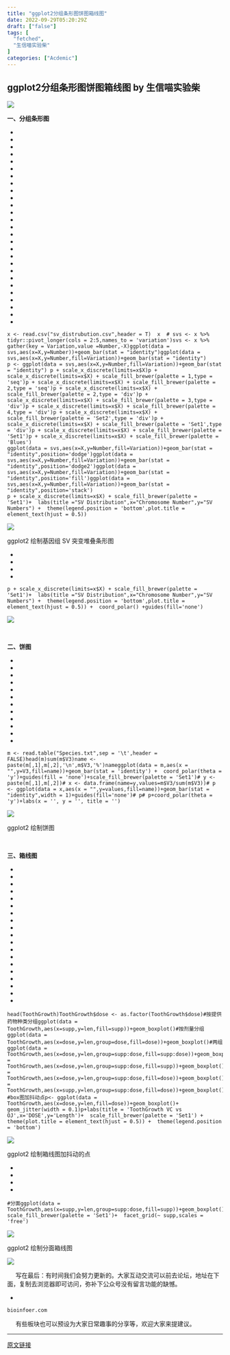 ```yaml
---
title: "ggplot2分组条形图饼图箱线图"
date: 2022-09-29T05:20:29Z
draft: ["false"]
tags: [
  "fetched",
  "生信喵实验柴"
]
categories: ["Acdemic"]
---
```

ggplot2分组条形图饼图箱线图 by 生信喵实验柴
------
<div><p><img data-galleryid="" data-ratio="0.2777777777777778" data-src="https://mmbiz.qpic.cn/mmbiz_gif/IAFet2H8TicyQzmBltWrwCrk3uRWeFvRtMiaUqTHyHeRImPcG0bQ1I0wkXbcL5icibMakSmAhU2ibz9ABuWcoZ3j6Kg/640?wx_fmt=gif" data-type="gif" data-w="1080" src="https://mmbiz.qpic.cn/mmbiz_gif/IAFet2H8TicyQzmBltWrwCrk3uRWeFvRtMiaUqTHyHeRImPcG0bQ1I0wkXbcL5icibMakSmAhU2ibz9ABuWcoZ3j6Kg/640?wx_fmt=gif"></p><p><span><strong>一、分组条形图</strong></span></p><section><ul><li><li><li><li><li><li><li><li><li><li><li><li><li><li><li><li><li><li><li><li><li><li><li><li><li><li><li></ul><pre data-lang="bash"><code><span>x &lt;- read.csv(<span>"sv_distrubution.csv"</span>,header = T)  </span></code><code><span>x  </span></code><code><span><span># svs &lt;- x %&gt;% tidyr::pivot_longer(cols = 2:5,names_to = 'variation')</span></span></code><code><span>svs &lt;- x %&gt;% gather(key = Variation,value =Number,-X)</span></code><code><span>ggplot(data = svs,aes(x=X,y=Number))+geom_bar(<span>stat</span> = <span>"identity"</span>)</span></code><code><span>ggplot(data = svs,aes(x=X,y=Number,fill=Variation))+geom_bar(<span>stat</span> = <span>"identity"</span>)</span></code><code><span><br></span></code><code><span>p &lt;- ggplot(data = svs,aes(x=X,y=Number,fill=Variation))+geom_bar(<span>stat</span> = <span>"identity"</span>) </span></code><code><span>p + scale_x_discrete(limits=x<span>$X</span>)</span></code><code><span>p + scale_x_discrete(limits=x<span>$X</span>) + scale_fill_brewer(palette = 1,<span>type</span> = <span>'seq'</span>)</span></code><code><span>p + scale_x_discrete(limits=x<span>$X</span>) + scale_fill_brewer(palette = 2,<span>type</span> = <span>'seq'</span>)</span></code><code><span>p + scale_x_discrete(limits=x<span>$X</span>) + scale_fill_brewer(palette = 2,<span>type</span> = <span>'div'</span>)</span></code><code><span>p + scale_x_discrete(limits=x<span>$X</span>) + scale_fill_brewer(palette = 3,<span>type</span> = <span>'div'</span>)</span></code><code><span>p + scale_x_discrete(limits=x<span>$X</span>) + scale_fill_brewer(palette = 4,<span>type</span> = <span>'div'</span>)</span></code><code><span>p + scale_x_discrete(limits=x<span>$X</span>) + scale_fill_brewer(palette = <span>'Set2'</span>,<span>type</span> = <span>'div'</span>)</span></code><code><span>p + scale_x_discrete(limits=x<span>$X</span>) + scale_fill_brewer(palette = <span>'Set1'</span>,<span>type</span> = <span>'div'</span>)</span></code><code><span>p + scale_x_discrete(limits=x<span>$X</span>) + scale_fill_brewer(palette = <span>'Set1'</span>)</span></code><code><span>p + scale_x_discrete(limits=x<span>$X</span>) + scale_fill_brewer(palette = <span>'Blues'</span>)</span></code><code><span><br></span></code><code><span>ggplot(data = svs,aes(x=X,y=Number,fill=Variation))+geom_bar(<span>stat</span> = <span>"identity"</span>,position=<span>'dodge'</span>)</span></code><code><span>ggplot(data = svs,aes(x=X,y=Number,fill=Variation))+geom_bar(<span>stat</span> = <span>"identity"</span>,position=<span>'dodge2'</span>)</span></code><code><span>ggplot(data = svs,aes(x=X,y=Number,fill=Variation))+geom_bar(<span>stat</span> = <span>"identity"</span>,position=<span>'fill'</span>)</span></code><code><span>ggplot(data = svs,aes(x=X,y=Number,fill=Variation))+geom_bar(<span>stat</span> = <span>"identity"</span>,position=<span>'stack'</span>)</span></code><code><span><br></span></code><code><span>p + scale_x_discrete(limits=x<span>$X</span>) + scale_fill_brewer(palette = <span>'Set1'</span>)+</span></code><code><span>  labs(title =<span>"SV Distribution"</span>,x=<span>"Chromosome Number"</span>,y=<span>"SV Numbers"</span>) +</span></code><code><span>  theme(legend.position = <span>'bottom'</span>,plot.title = element_text(hjust = 0.5))</span></code></pre></section><p><img data-ratio="0.9162861491628614" data-s="300,640" data-src="https://mmbiz.qpic.cn/mmbiz_png/IAFet2H8TicyTcibVtWT4C6u6UA5ykVsftoibjiciaSpoF4ZWbHI5TVyzKegBibNwCiariaXhN5Tyia46boRM6ABicDhQNrg/640?wx_fmt=png" data-type="png" data-w="657" src="https://mmbiz.qpic.cn/mmbiz_png/IAFet2H8TicyTcibVtWT4C6u6UA5ykVsftoibjiciaSpoF4ZWbHI5TVyzKegBibNwCiariaXhN5Tyia46boRM6ABicDhQNrg/640?wx_fmt=png"></p><p>ggplot2 绘制基因组 SV 突变堆叠条形图</p><section><ul><li><li><li><li></ul><pre data-lang="nginx"><code><span><span>p</span> + scale_x_discrete(limits=x<span>$X</span>) + scale_fill_brewer(palette = <span>'Set1'</span>)+</span></code><code><span>  labs(title =<span>"SV Distribution"</span>,x=<span>"Chromosome Number"</span>,y=<span>"SV Numbers"</span>) +</span></code><code><span>  theme(legend.position = <span>'bottom'</span>,plot.title = element_text(hjust = <span>0</span>.<span>5</span>)) +</span></code><code><span>  coord_polar() +guides(fill=<span>'none'</span>)</span></code></pre></section><p><img data-ratio="0.9381761978361669" data-s="300,640" data-src="https://mmbiz.qpic.cn/mmbiz_png/IAFet2H8TicyTcibVtWT4C6u6UA5ykVsftR1Mpy9VFchFDCO5iavLRUaicA8uL57YDygLsVwl4lLpia0M3OL9SR5xGA/640?wx_fmt=png" data-type="png" data-w="647" src="https://mmbiz.qpic.cn/mmbiz_png/IAFet2H8TicyTcibVtWT4C6u6UA5ykVsftR1Mpy9VFchFDCO5iavLRUaicA8uL57YDygLsVwl4lLpia0M3OL9SR5xGA/640?wx_fmt=png"></p><p><br></p><p><span><strong>二、饼图</strong></span></p><section><ul><li><li><li><li><li><li><li><li><li><li><li><li></ul><pre data-lang="kotlin"><code><span>m &lt;- read.table(<span>"Species.txt"</span>,sep = <span>'\t'</span>,header = FALSE)</span></code><code><span>head(m)</span></code><code><span>sum(m$V3)</span></code><code><span>name &lt;- paste(m[,<span>1</span>],m[,<span>2</span>],<span>'\n'</span>,m$V3,<span>'%'</span>)</span></code><code><span>name</span></code><code><span>ggplot(<span>data</span> = m,aes(x = <span>""</span>,y=V3,fill=name))+geom_bar(stat = <span>'identity'</span>) +</span></code><code><span>  coord_polar(theta = <span>'y'</span>)+guides(fill = <span>'none'</span>)+scale_fill_brewer(palette = <span>'Set1'</span>)</span></code><code><span># y &lt;- paste(m[,<span>1</span>],m[,<span>2</span>])</span></code><code><span># x &lt;- <span>data</span>.frame(name=y,values=m$V3/sum(m$V3))</span></code><code><span># p &lt;- ggplot(<span>data</span> = x,aes(x = <span>""</span>,y=values,fill=name))+geom_bar(stat = <span>"identity"</span>,width = <span>1</span>)+guides(fill=<span>'none'</span>)</span></code><code><span># p</span></code><code><span># p+coord_polar(theta = <span>'y'</span>)+labs(x = <span>''</span>, y = <span>''</span>, title = <span>''</span>)</span></code></pre></section><p><img data-ratio="1.0032894736842106" data-s="300,640" data-src="https://mmbiz.qpic.cn/mmbiz_png/IAFet2H8TicyTcibVtWT4C6u6UA5ykVsftHj6Q0iaWWyPjYxK7MPZGI90O3GCGm7nOp90lPDJDicPnJ1rO89o0jaUg/640?wx_fmt=png" data-type="png" data-w="608" src="https://mmbiz.qpic.cn/mmbiz_png/IAFet2H8TicyTcibVtWT4C6u6UA5ykVsftHj6Q0iaWWyPjYxK7MPZGI90O3GCGm7nOp90lPDJDicPnJ1rO89o0jaUg/640?wx_fmt=png"></p><p>ggplot2 绘制饼图</p><p><br></p><p><span><strong>三、箱线图</strong></span></p><section><ul><li><li><li><li><li><li><li><li><li><li><li><li><li><li><li><li><li><li><li></ul><pre data-lang="powershell"><code><span>head(ToothGrowth)</span></code><code><span>ToothGrowth<span>$dose</span> &lt;- as.factor(ToothGrowth<span>$dose</span>)</span></code><code><span><span>#按提供药物种类分组</span></span></code><code><span>ggplot(<span>data</span> = ToothGrowth,aes(x=supp,y=len,fill=supp))+geom_boxplot()</span></code><code><span><span>#按剂量分组</span></span></code><code><span>ggplot(<span>data</span> = ToothGrowth,aes(x=dose,y=len,group=dose,fill=dose))+geom_boxplot()</span></code><code><span><span>#两组</span></span></code><code><span>ggplot(<span>data</span> = ToothGrowth,aes(x=dose,y=len,group=supp:dose,fill=supp:dose))+geom_boxplot()</span></code><code><span>ggplot(<span>data</span> = ToothGrowth,aes(x=dose,y=len,group=supp:dose,fill=supp))+geom_boxplot()</span></code><code><span>ggplot(<span>data</span> = ToothGrowth,aes(x=dose,y=len,group=supp:dose,fill=dose))+geom_boxplot()</span></code><code><span>ggplot(<span>data</span> = ToothGrowth,aes(x=supp,y=len,group=supp:dose,fill=dose))+geom_boxplot()</span></code><code><span><br></span></code><code><span><span>#box图加抖动点</span></span></code><code><span>p&lt;- ggplot(<span>data</span> = ToothGrowth,aes(x=dose,y=len,fill=dose))+geom_boxplot()+</span></code><code><span>  geom_jitter(width = <span>0.1</span>)</span></code><code><span>p+labs(title = <span>'ToothGrowth VC vs OJ'</span>,x=<span>'DOSE'</span>,y=<span>'Length'</span>)+</span></code><code><span>  scale_fill_brewer(palette = <span>'Set1'</span>) +</span></code><code><span>  theme(plot.title = element_text(hjust = <span>0.5</span>)) +</span></code><code><span>  theme(legend.position = <span>'bottom'</span>)</span></code></pre></section><p><img data-ratio="0.8949771689497716" data-s="300,640" data-src="https://mmbiz.qpic.cn/mmbiz_png/IAFet2H8TicyTcibVtWT4C6u6UA5ykVsftgSP3JnianR20qjq83N7C8iczibF7zHuclV4a0wvlzltjZ5JoJSib4NzE8Q/640?wx_fmt=png" data-type="png" data-w="657" src="https://mmbiz.qpic.cn/mmbiz_png/IAFet2H8TicyTcibVtWT4C6u6UA5ykVsftgSP3JnianR20qjq83N7C8iczibF7zHuclV4a0wvlzltjZ5JoJSib4NzE8Q/640?wx_fmt=png"></p><p>ggplot2 绘制箱线图加抖动的点</p><section><ul><li><li><li><li></ul><pre data-lang="cs"><code><span><span>#分面</span></span></code><code><span>ggplot(data = ToothGrowth,aes(x=supp,y=len,<span>group</span>=supp:dose,fill=supp))+geom_boxplot()+</span></code><code><span>  scale_fill_brewer(palette = <span>'Set1'</span>)+</span></code><code><span>  facet_grid(~ supp,scales = <span>'free'</span>)</span></code></pre></section><p><img data-ratio="0.9310872894333844" data-s="300,640" data-src="https://mmbiz.qpic.cn/mmbiz_png/IAFet2H8TicyTcibVtWT4C6u6UA5ykVsftc9ns6x0MpXIB49756gJywBspx9U75J6YgWM7HEUzJsozCtwywpT3yg/640?wx_fmt=png" data-type="png" data-w="653" src="https://mmbiz.qpic.cn/mmbiz_png/IAFet2H8TicyTcibVtWT4C6u6UA5ykVsftc9ns6x0MpXIB49756gJywBspx9U75J6YgWM7HEUzJsozCtwywpT3yg/640?wx_fmt=png"></p><p>ggplot2 绘制分面箱线图</p><p><img data-galleryid="" data-ratio="0.18518518518518517" data-src="https://mmbiz.qpic.cn/mmbiz_gif/IAFet2H8TicyQzmBltWrwCrk3uRWeFvRt1j7lLnMghic28HDCOogn7EfSWJf68twl5FIo1nRhY4qcpCaVPV7L9vA/640?wx_fmt=gif" data-type="gif" data-w="1080" src="https://mmbiz.qpic.cn/mmbiz_gif/IAFet2H8TicyQzmBltWrwCrk3uRWeFvRt1j7lLnMghic28HDCOogn7EfSWJf68twl5FIo1nRhY4qcpCaVPV7L9vA/640?wx_fmt=gif"></p><p>     写在最后：有时间我们会努力更新的。大家互动交流可以前去论坛，地址在下面，复制去浏览器即可访问，弥补下公众号没有留言功能的缺憾。</p><section><ul><li></ul><pre data-lang="css"><code><span><span>bioinfoer</span><span>.com</span></span></code></pre></section><p>     有些板块也可以预设为大家日常趣事的分享等，欢迎大家来提建议。</p></div>  
<hr>
<a href="https://mp.weixin.qq.com/s/iARbDD6foxS8cwe9Bc0d-Q",target="_blank" rel="noopener noreferrer">原文链接</a>
